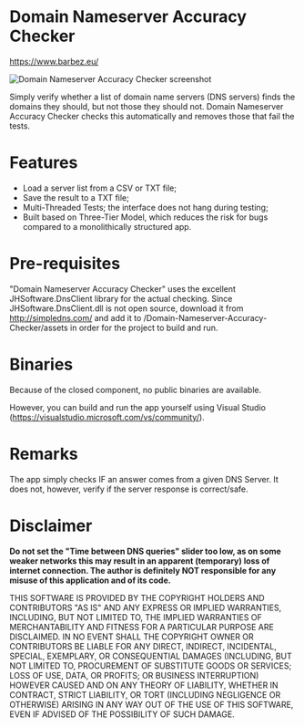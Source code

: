 # Domain Nameserver Accuracy Checker
https://www.barbez.eu/

![Domain Nameserver Accuracy Checker screenshot](https://barbez.eu/wp-content/uploads/2020/03/200321a.png)

Simply verify whether a list of domain name servers (DNS servers) finds the domains they should, but not those they should not. Domain Nameserver Accuracy Checker checks this automatically and removes those that fail the tests.

# Features
- Load a server list from a CSV or TXT file;
- Save the result to a TXT file;
- Multi-Threaded Tests; the interface does not hang during testing;
- Built based on Three-Tier Model, which reduces the risk for bugs compared to a monolithically structured app.

# Pre-requisites
"Domain Nameserver Accuracy Checker" uses the excellent JHSoftware.DnsClient library for the actual checking. Since JHSoftware.DnsClient.dll is not open source, download it from http://simpledns.com/ and add it to /Domain-Nameserver-Accuracy-Checker/assets in order for the project to build and run.

# Binaries
Because of the closed component, no public binaries are available. 

However, you can build and run the app yourself using Visual Studio (https://visualstudio.microsoft.com/vs/community/).

# Remarks
The app simply checks IF an answer comes from a given DNS Server. It does not, however, verify if the server response is correct/safe.

# Disclaimer
**Do not set the "Time between DNS queries" slider too low, as on some weaker networks this may result in an apparent (temporary) loss of internet connection. The author is definitely NOT responsible for any misuse of this application and of its code.**

THIS SOFTWARE IS PROVIDED BY THE COPYRIGHT HOLDERS AND CONTRIBUTORS "AS IS" AND ANY EXPRESS OR IMPLIED WARRANTIES, INCLUDING, BUT NOT LIMITED TO, THE IMPLIED WARRANTIES OF MERCHANTABILITY AND FITNESS FOR A PARTICULAR PURPOSE ARE DISCLAIMED. IN NO EVENT SHALL THE COPYRIGHT OWNER OR CONTRIBUTORS BE LIABLE FOR ANY DIRECT, INDIRECT, INCIDENTAL, SPECIAL, EXEMPLARY, OR CONSEQUENTIAL DAMAGES (INCLUDING, BUT NOT LIMITED TO, PROCUREMENT OF SUBSTITUTE GOODS OR SERVICES; LOSS OF USE, DATA, OR PROFITS; OR BUSINESS INTERRUPTION) HOWEVER CAUSED AND ON ANY THEORY OF LIABILITY, WHETHER IN CONTRACT, STRICT LIABILITY, OR TORT (INCLUDING NEGLIGENCE OR OTHERWISE) ARISING IN ANY WAY OUT OF THE USE OF THIS SOFTWARE, EVEN IF ADVISED OF THE POSSIBILITY OF SUCH DAMAGE.
